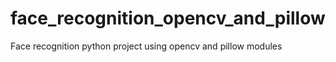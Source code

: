# face_recognition_opencv_and_pillow
Face recognition python project using opencv and pillow modules
